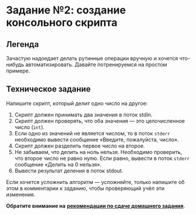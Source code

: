 # Задание №2: создание консольного скрипта

## Легенда
Зачастую надоедает делать рутинные операции вручную и хочется что-нибудь автоматизировать.
Давайте потренируемся на простом примере.

## Техническое задание
Напишите скрипт, который делит одно число на другое:
1. Скрипт должен принимать два значения в поток stdin.
1. Скрипт должен проверять, что оба значения — это целочисленное число (`int`).
1. Если одно из значений не является числом, то в поток `stderr` необходимо вывести сообщение «Введите, пожалуйста, число».
1. Скрипт должен разделить первое число на второе.
1. Не забываем, что делить на ноль нельзя. Необходимо проверить, что второе число не равно нулю. Если равно, вывести в поток `stderr` сообщение «Делить на 0 нельзя».
1. Вывести результат деления в поток stdout.

Если хочется усложнить алгоритм — усложняйте, только напишите об этом в комментарии к заданию,
чтобы проверяющий учёл эти изменения.

**Обратите внимание на** [**рекомендации по сдаче домашнего задания**](../homework.md). 